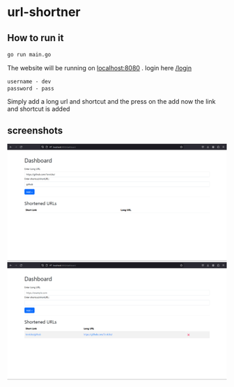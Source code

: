 # url-shortner
## How to run it 
```bash
go run main.go
```
The website will be running on [localhost:8080](localhost:8080) . 
login here [/login](localhost:8080/login)
```
username - dev
password - pass
```
Simply add a long url and shortcut and the press on the add now the link and shortcut is added 
## screenshots
![view1](assets/view1.png)
![view2](assets/view2.png)
